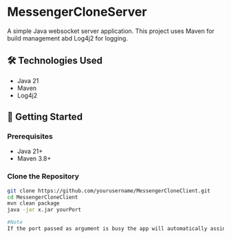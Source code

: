 # MessengerCloneServer

A simple Java websocket server application. This project uses Maven for build management abd Log4j2 for logging.

## 🛠 Technologies Used

- Java 21
- Maven
- Log4j2

## 🚀 Getting Started

### Prerequisites

- Java 21+
- Maven 3.8+

### Clone the Repository

```bash
git clone https://github.com/yourusername/MessengerCloneClient.git
cd MessengerCloneClient
mvn clean package
java -jar x.jar yourPort

#Note
If the port passed as argument is busy the app will automatically assing a free one.
